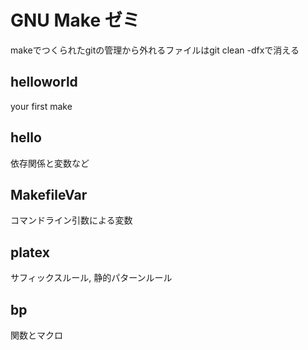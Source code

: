 # GNU Make ゼミ
makeでつくられたgitの管理から外れるファイルはgit clean -dfxで消える

## helloworld
your first make
## hello
依存関係と変数など
## MakefileVar
コマンドライン引数による変数
## platex
サフィックスルール, 静的パターンルール
## bp
関数とマクロ
